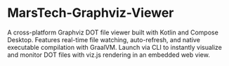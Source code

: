 # MarsTech-Graphviz-Viewer
A cross-platform Graphviz DOT file viewer built with Kotlin and Compose Desktop. Features real-time file watching, auto-refresh, and native executable compilation with GraalVM. Launch via CLI to instantly visualize and monitor DOT files with viz.js rendering in an embedded web view.
